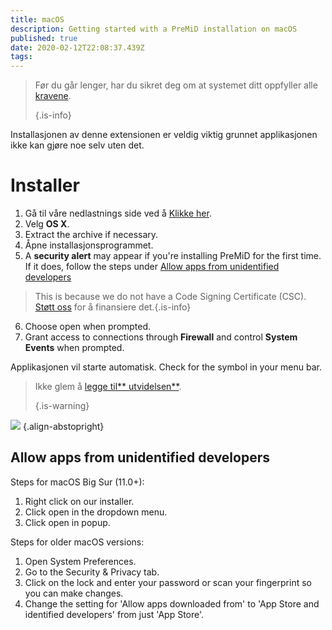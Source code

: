 ```yaml
---
title: macOS
description: Getting started with a PreMiD installation on macOS
published: true
date: 2020-02-12T22:08:37.439Z
tags:
---
```


> Før du går lenger, har du sikret deg om at systemet ditt oppfyller alle [kravene](/install/requirements). 
> 
> {.is-info}

Installasjonen av denne extensionen er veldig viktig grunnet applikasjonen ikke kan gjøre noe selv uten det.

# Installer
1. Gå til våre nedlastnings side ved å [Klikke her](https://premid.app/downloads).
2. Velg **OS X**.
3. Extract the archive if necessary.
4. Åpne installasjonsprogrammet.
5. A **security alert** may appear if you're installing PreMiD for the first time. If it does, follow the steps under [Allow apps from unidentified developers](https://docs.premid.app/install/macos#allow-apps-from-unidentified-developers)
> This is because we do not have a Code Signing Certificate (CSC). [Støtt oss](https://www.patreon.com/Timeraa) for å finansiere det.{.is-info}
6. Choose open when prompted.
7. Grant access to connections through **Firewall** and control **System Events** when prompted.

Applikasjonen vil starte automatisk. Check for the symbol in your menu bar.

> Ikke glem å [legge til** utvidelsen**](/install). 
> 
> {.is-warning}

![](https://img.icons8.com/color/2x/mac-logo.png) {.align-abstopright}

## Allow apps from unidentified developers
Steps for macOS Big Sur (11.0+):
1. Right click on our installer.
2. Click open in the dropdown menu.
3. Click open in popup.

Steps for older macOS versions:
1. Open System Preferences.
2. Go to the Security & Privacy tab.
3. Click on the lock and enter your password or scan your fingerprint so you can make changes.
4. Change the setting for 'Allow apps downloaded from' to 'App Store and identified developers' from just 'App Store'.